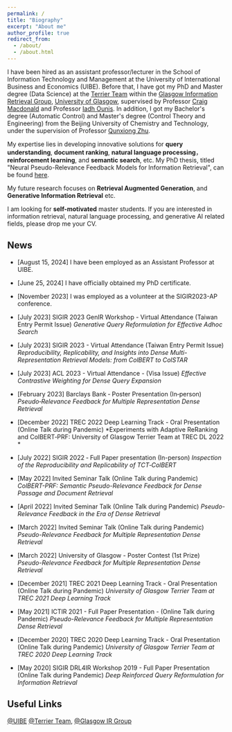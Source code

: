 ```yaml
---
permalink: /
title: "Biography"
excerpt: "About me"
author_profile: true
redirect_from: 
  - /about/
  - /about.html
---
```


I have been hired as an assistant professor/lecturer in the School of Information Technology and Management at the University of International Business and Economics (UIBE). Before that, I have got my PhD and Master degree (Data Science) at the [Terrier Team](http://terrierteam.dcs.gla.ac.uk/index.html) within the [Glasgow Information Retrieval Group](https://www.gla.ac.uk/schools/computing/research/researchsections/ida-section/informationretrieval/#), [University of Glasgow](https://www.gla.ac.uk/), supervised by Professor [Craig Macdonald](http://www.dcs.gla.ac.uk/~craigm/) and Professor [Iadh Ounis](http://www.dcs.gla.ac.uk/~ounis/). In addition, I got my Bachelor's degree (Automatic Control) and Master's degree (Control Theory and Engineering) from the Beijing University of Chemistry and Technology, under the supervision of Professor [Qunxiong Zhu](https://www.semanticscholar.org/author/Qunxiong-Zhu/2904204). 

My expertise lies in developing innovative solutions for **query understanding**, **document ranking**, **natural language processing**， **reinforcement learning**, and **semantic search**, etc. My PhD thesis, titled "Neural Pseudo-Relevance Feedback Models for Information Retrieval", can be found [here](https://theses.gla.ac.uk/84093/2/2023WangXiaoPhD.pdf).

My future research focuses on **Retrieval Augmented Generation**, and **Generative Information Retrieval** etc. 

I am looking for **self-motivated** master students. If you are interested in information retrieval, natural language processing, and generative AI related fields, please drop me your CV. 




<!--Education
------
[2019-now]  [University of Glasgow](https://www.gla.ac.uk/), Glasgow, UK
- PhD in Computing Science (Research), expected to graduate before 09/2023

[2018-2019] [University of Glasgow](https://www.gla.ac.uk/), Glasgow, UK
- MSc in Data Science

<!-- [2013-2016] [Beijing University of Chemical Technology](https://ev.buaa.edu.cn/) (BUAA, [Project 211](https://en.wikipedia.org/wiki/Project_985)), Beijing, China
- Master of Engineering in Aerospace Science and Technology
- Excellent Master’s Degree Dissertation, supervised by Professor [Haixing Wang](http://www.sa.buaa.edu.cn/info/1150/6863.htm) ([Google Scholar](https://scholar.google.com/citations?user=8tWY8XAAAAAJ&hl=en))

[2009-2013] [Harbin Engineering University](https://english.hrbeu.edu.cn/) (HEU, [Project 211](https://en.wikipedia.org/wiki/Project_211)), Harbin, China
- Bachelor of Engineering in Flight Vehicle Propulsion Engineering
- Bachelor of Management in Business Administration (minor) -->




News
------
- [August 15, 2024] I have been employed as an Assistant Professor at UIBE.
  
- [June 25, 2024] I have officially obtained my PhD certificate.

- [November 2023] I was employed as a volunteer at the SIGIR2023-AP conference.
  
- [July 2023] SIGIR 2023 GenIR Workshop - Virtual Attendance (Taiwan Entry Permit Issue) *Generative Query Reformulation for Effective Adhoc Search*
  
- [July 2023] SIGIR 2023 - Virtual Attendance (Taiwan Entry Permit Issue) *Reproducibility, Replicability, and Insights into Dense Multi-Representation Retrieval Models: from ColBERT to ColSTAR*
  
- [July 2023] ACL 2023 - Virtual Attendance - (Visa Issue) *Effective Contrastive Weighting for Dense Query Expansion*
  
- [February 2023] Barclays Bank ‑ Poster Presentation (In‑person)
  *Pseudo‑Relevance Feedback for Multiple Representation Dense Retrieval*

- [December 2022] TREC 2022 Deep Learning Track - Oral Presentation (Online Talk during Pandemic) *Experiments with Adaptive ReRanking and ColBERT‑PRF: University of Glasgow Terrier Team at
TREC DL 2022 *


- [July 2022] SIGIR 2022 ‑ Full Paper presentation (In-person) *Inspection of the Reproducibility and Replicability of TCT‑ColBERT*

- [May 2022] Invited Seminar Talk (Online Talk during Pandemic)  *ColBERT-PRF: Semantic Pseudo-Relevance Feedback for Dense Passage and Document Retrieval*

- [April 2022] Invited Seminar Talk (Online Talk during Pandemic) *Pseudo-Relevance Feedback in the Era of Dense Retrieval*

- [March 2022] Invited Seminar Talk (Online Talk during Pandemic) *Pseudo-Relevance Feedback for Multiple Representation Dense Retrieval* 

- [March 2022] University of Glasgow - Poster Contest (1st Prize) *Pseudo-Relevance Feedback for Multiple Representation Dense Retrieval*

- [December 2021] TREC 2021 Deep Learning Track - Oral Presentation (Online Talk during Pandemic) *University of Glasgow Terrier Team at TREC 2021 Deep Learning Track*

- [May 2021] ICTIR 2021 - Full Paper Presentation - (Online Talk during Pandemic) *Pseudo-Relevance Feedback for Multiple Representation Dense Retrieval*

- [December 2020] TREC 2020 Deep Learning Track - Oral Presentation (Online Talk during Pandemic) *University of Glasgow Terrier Team at TREC 2020 Deep Learning Track* 

- [May 2020] SIGIR DRL4IR Workshop 2019 - Full Paper Presentation (Online Talk during Pandemic) *Deep Reinforced Query Reformulation for Information Retrieval*




<!-- Activities
------
- Lab Demonstrator for Information Retrieval in 2020 and Text as Data in 2020 & 2021, at UofG. -->

Useful Links
------
[@UIBE](https://english.uibe.edu.cn/)
[@Terrier Team](https://twitter.com/terrierteam), [@Glasgow IR Group](https://twitter.com/IR_Glasgow)
